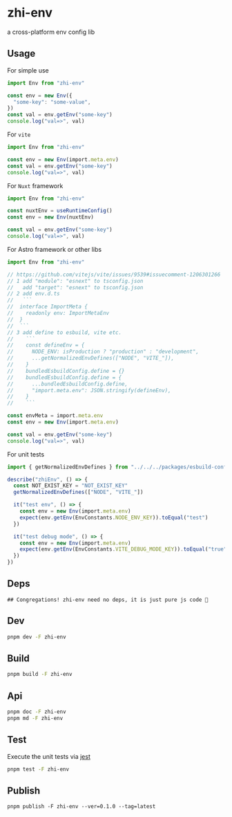 # zhi-env

a cross-platform env config lib

## Usage

For simple use

```ts
import Env from "zhi-env"

const env = new Env({
  "some-key": "some-value",
})
const val = env.getEnv("some-key")
console.log("val=>", val)
```

For `vite`

```ts
import Env from "zhi-env"

const env = new Env(import.meta.env)
const val = env.getEnv("some-key")
console.log("val=>", val)
```

For `Nuxt` framework

```ts
import Env from "zhi-env"

const nuxtEnv = useRuntimeConfig()
const env = new Env(nuxtEnv)

const val = env.getEnv("some-key")
console.log("val=>", val)
```

For Astro framework or other libs

```ts
import Env from "zhi-env"

// https://github.com/vitejs/vite/issues/9539#issuecomment-1206301266
// 1 add "module": "esnext" to tsconfig.json
//   add "target": "esnext" to tsconfig.json
// 2 add env.d.ts
//   ```
//  interface ImportMeta {
//    readonly env: ImportMetaEnv
//  }
//  ```
// 3 add define to esbuild, vite etc.
//    ```
//    const defineEnv = {
//      NODE_ENV: isProduction ? "production" : "development",
//      ...getNormalizedEnvDefines(["NODE", "VITE_"]),
//    }
//    bundledEsbuildConfig.define = {}
//    bundledEsbuildConfig.define = {
//      ...bundledEsbuildConfig.define,
//      "import.meta.env": JSON.stringify(defineEnv),
//    }
//    ```

const envMeta = import.meta.env
const env = new Env(import.meta.env)

const val = env.getEnv("some-key")
console.log("val=>", val)
```

For unit tests

```ts
import { getNormalizedEnvDefines } from "../../../packages/esbuild-config-custom/esmUtils"

describe("zhiEnv", () => {
  const NOT_EXIST_KEY = "NOT_EXIST_KEY"
  getNormalizedEnvDefines(["NODE", "VITE_"])

  it("test env", () => {
    const env = new Env(import.meta.env)
    expect(env.getEnv(EnvConstants.NODE_ENV_KEY)).toEqual("test")
  })

  it("test debug mode", () => {
    const env = new Env(import.meta.env)
    expect(env.getEnv(EnvConstants.VITE_DEBUG_MODE_KEY)).toEqual("true")
  })
})
```

## Deps

```
## Congregations! zhi-env need no deps, it is just pure js code 🎉
```

## Dev

```bash
pnpm dev -F zhi-env
```

## Build

```bash
pnpm build -F zhi-env
```

## Api

```bash
pnpm doc -F zhi-env
pnpm md -F zhi-env
```

## Test

Execute the unit tests via [jest](https://jestjs.io/docs/getting-started#via-ts-jest)

```bash
pnpm test -F zhi-env
```

## Publish

```
pnpm publish -F zhi-env --ver=0.1.0 --tag=latest
```
